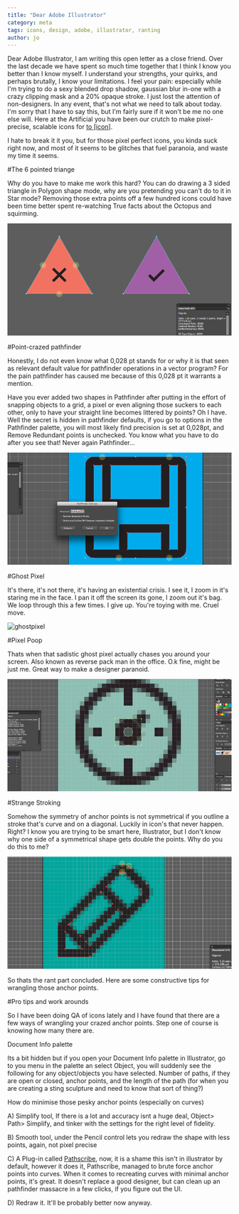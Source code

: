 ```yaml
---
title: "Dear Adobe Illustrator"
category: meta
tags: icons, design, adobe, illustrator, ranting
author: jo
---
```


Dear Adobe Illustrator,
I am writing this open letter as a close friend. Over the last decade we have spent so much time together that I think I know you better than I know myself. I understand your strengths, your quirks, and perhaps brutally, I know your limitations. I feel your pain: especially while I'm trying to do a sexy blended drop shadow, gaussian blur in-one with a crazy clipping mask and a 20% opaque stroke. I just lost the attention of non-designers. In any event, that's not what we need to talk about today. I'm sorry that I have to say this, but I'm fairly sure if it won't be me no one else will. Here at the Artificial you have been our crutch to make pixel-precise, scalable icons for [to [icon]](http://toicon.com/).

I hate to break it it you, but for those pixel perfect icons, you kinda suck right now, and most of it seems to be glitches that fuel paranoia, and waste my time it seems.

#The 6 pointed triange

Why do you have to make me work this hard? 
You can do drawing a 3 sided triangle in Polygon shape mode, why are you pretending you can't do to it in Star mode? Removing those extra points off a few hundred icons could have been time better spent re-watching True facts about the Octopus and squirming.

![the 6 pointed triangle](2014-05-22-dearillustrator/image_triangle.png)

#Point-crazed pathfinder 

Honestly, I do not even know what 0,028 pt stands for or why it is that seen as relevant default value for pathfinder operations in a vector program? For the pain pathfinder has caused me because of this 0,028 pt it warrants a mention.

Have you ever added two shapes in Pathfinder after putting in the effort of snapping objects to a grid, a pixel or even aligning those suckers to each other, only to have your straight line becomes littered by points? Oh I have. Well the secret is hidden in pathfinder defaults, if you go to options in the Pathfinder palette, you will most likely find precision is set at 0,028pt, and Remove Redundant points is unchecked. You know what you have to do after you see that! Never again Pathfinder...

![pathfinder](2014-05-22-dearillustrator/image_pathfinder.png)

#Ghost Pixel

It's there, it's not there, it's having an existential crisis. I see it, I zoom in it's staring me in the face. I pan it off the screen its gone, I zoom out it's bag. We loop through this a few times. I give up. You're toying with me. Cruel move.

![ghostpixel](2014-05-22-dearillustrator/image_ghost-pixel.gif)

#Pixel Poop

Thats when that sadistic ghost pixel actually chases you around your screen. Also known as reverse pack man in the office. O.k fine, might be just me. Great way to make a designer paranoid.

![pixel poop](2014-05-22-dearillustrator/image_pixelpoop.gif)


#Strange Stroking

Somehow the symmetry of anchor points is not symmetrical if you outline a stroke that's curve and on a diagonal.  Luckily in icon's that never happen. Right? I know you are trying to be smart here, Illustrator, but I don't know why one side of a symmetrical shape gets double the points. Why do you do this to me? 

![stroking](2014-05-22-dearillustrator/image_stroke.png)

So thats the rant part concluded. Here are some constructive tips for wrangling those anchor points.

#Pro tips and work arounds

So I have been doing QA of icons lately and I have found that there are a few ways of wrangling your crazed anchor points. Step one of course is knowing how many there are. 

Document Info palette

Its a bit hidden but if you open your Document Info palette in Illustrator, go to you menu in the palette an select Object, you will suddenly see the following for any object/objects you have selected. Number of paths, if they are open or closed, anchor points, and the length of the path (for when you are creating a sting sculpture and need to know that sort of thing?)

How do minimise those pesky anchor points (especially on curves)

A) Simplify tool, If there is a lot and accuracy isnt a huge deal, Object> Path> Simplify, and tinker with the settings for the right level of fidelity.

B) Smooth tool, under the Pencil control lets you redraw the shape with less points, again, not pixel precise

C) A Plug-in called [Pathscribe](http://www.astutegraphics.com/software/vectorscribe/), now, it is a shame this isn't in illustrator by default, however it does it, Pathscribe, managed to  brute force anchor points into curves. When it comes to recreating curves with minimal anchor points, it's great. It doesn't replace a good designer, but can clean up an pathfinder massacre in a few clicks, if you figure out the UI.

D) Redraw it. It'll be probably better now anyway.